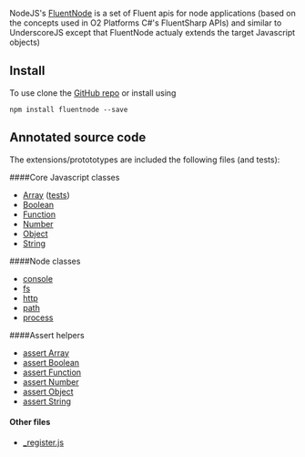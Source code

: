 <!--
the style tag below will hide the default docco title which in the current page is
index.md and doesn't make sense to show
-->
<style type="text/css">
  #title      { display : none; }
</style>

NodeJS's [FluentNode](https://github.com/o2platform/fluentnode) is a set of Fluent apis for node applications (based on the concepts used in O2 Platforms C#'s FluentSharp APIs) and
similar to UnderscoreJS except that FluentNode actualy extends the target Javascript objects)

## Install
To use clone the [GitHub repo](https://github.com/o2platform/fluentnode) or install using
```
npm install fluentnode --save
```

## Annotated source code

The  extensions/protototypes are included the following files (and tests):

####Core Javascript classes

* [Array](Array.html) ([tests](assert_Array.html))
* [Boolean](Boolean.html)
* [Function](Function.html)
* [Number](Number.html)
* [Object](Object.html)
* [String](String.html)

####Node classes

* [console](console.html)
* [fs](fs.html)
* [http](http.html)
* [path](path.html)
* [process](process.html)

####Assert helpers

* [assert Array](assert_Array.html)
* [assert Boolean](assert_Boolean.html)
* [assert Function](assert_Function.html)
* [assert Number](assert_Number.html)
* [assert Object](assert_Object.html)
* [assert String](assert_String.html)

#### Other files

* [_register.js](_register.html)